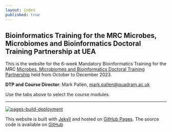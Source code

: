 ```yaml
---
layout: index
published: true
---
```



## Bioinformatics Training for the MRC Microbes, Microbiomes and Bioinformatics Doctoral Training Partnership at UEA

This is the website for the 6-week Mandatory Bioinformatics Training for the MRC [Microbes, Microbiomes and Bioinformatics Doctoral Training Partnership](https://www.uea.ac.uk/research/research-with-us/postgraduate-research/latest-phds-and-research-studentships/partnerships-in-doctoral-training/mmb) held from October to December 2023. 

**DTP and Course Director**: Mark Pallen, mark.pallen@quadram.ac.uk

Use the tabs above to select the course modules

---

[![pages-build-deployment](https://github.com/mmbdtp/mmbdtp.github.io/actions/workflows/pages/pages-build-deployment/badge.svg)](https://github.com/mmbdtp/mmbdtp.github.io/actions/workflows/pages/pages-build-deployment)

This website is built with [Jekyll](https://jekyllrb.com/) and hosted on [GitHub Pages](https://pages.github.com/). The source code is available on [GitHub](https://github.com/mmbdtp/mmbdtp.github.io)

 
